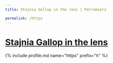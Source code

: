 ```yaml
---
title: Stajnia Gallop in the lens | Patromierz

permalink: /https
---
```


# [Stajnia Gallop in the lens](https://patronite.pl/https)

{% include profile.md name="https" prefix="h" %}
